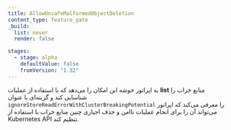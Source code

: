 ```yaml
---
title: AllowUnsafeMalformedObjectDeletion
content_type: feature_gate
_build:
  list: never
  render: false

stages:
  - stage: alpha
    defaultValue: false
    fromVersion: "1.32"
---
```



به اپراتور خوشه این امکان را می‌دهد که با استفاده از عملیات **list** منابع خراب را شناسایی کند و گزینه‌ای با عنوان `ignoreStoreReadErrorWithClusterBreakingPotential` را معرفی می‌کند که اپراتور می‌تواند آن را برای انجام عملیات ناامن و حذف اجباری چنین منابع خراب با استفاده از Kubernetes API تنظیم کند.